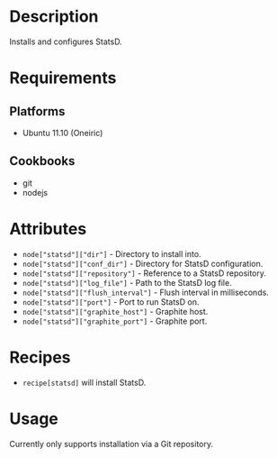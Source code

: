 # Description #

Installs and configures StatsD.

# Requirements #

## Platforms ##

* Ubuntu 11.10 (Oneiric)

## Cookbooks ##

* git
* nodejs

# Attributes #

* `node["statsd"]["dir"]` - Directory to install into.
* `node["statsd"]["conf_dir"]` - Directory for StatsD configuration.
* `node["statsd"]["repository"]` - Reference to a StatsD repository.
* `node["statsd"]["log_file"]` - Path to the StatsD log file.
* `node["statsd"]["flush_interval"]` - Flush interval in milliseconds.
* `node["statsd"]["port"]` - Port to run StatsD on.
* `node["statsd"]["graphite_host"]` - Graphite host.
* `node["statsd"]["graphite_port"]` - Graphite port.

# Recipes #

* `recipe[statsd]` will install StatsD.

# Usage #

Currently only supports installation via a Git repository.
